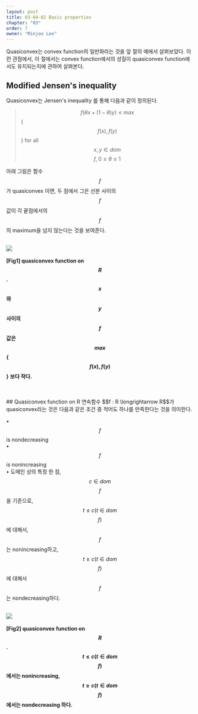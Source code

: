 ```yaml
---
layout: post
title: 03-04-02 Basic properties
chapter: "03"
order: 7
owner: "Minjoo Lee"
---
```

Quasiconvex는 convex function의 일반화라는 것을 앞 절의 예에서 살펴보았다. 이런 관점에서, 이 절에서는 convex function에서의 성질이 quasiconvex function에서도 유지되는지에 관하여 살펴본다.

## Modified Jensen's inequality
Quasiconvex는 Jensen's inequality 를 통해 다음과 같이 정의된다.
>$$f(\theta x + (1 - \theta)y) \leq max$${$$f(x), f(y)$$} for all $$x, y \in dom$$ $$f, 0 \leq \theta \leq 1$$

아래 그림은 함수 $$f$$가 quasiconvex 이면, 두 점에서 그은 선분 사이의 $$f$$값이 각 끝점에서의 $$f$$의 maximum을 넘지 않는다는 것을 보여준다.
</br></br>


![](https://wikidocs.net/images/page/17419/Fig.3.10_quasiconvex_function_on_R_4uChnEm.PNG)</br></br>
**[Fig1] quasiconvex function on $$R$$. $$x$$와 $$y$$ 사이의 $$f$$값은 $$max$${$$f(x), f(y)$$} 보다 작다.**</br></br>

</br>
## Quasiconvex function on R
연속함수 $$f : R \longrightarrow R$$가 quasiconvex라는 것은 다음과 같은 조건 중 적어도 하나를 만족한다는 것을 의미한다.</br>

• $$f$$ is nondecreasing</br>
• $$f$$ is nonincreasing</br>
• 도메인 상의 특정 한 점, $$c \in dom$$ $$f$$을 기준으로, $$t \leq c(t \in dom$$ $$f)$$에 대해서, $$f$$는 nonincreasing하고, $$t \geq c(t \in dom$$ $$f)$$에 대해서 $$f$$는 nondecreasing하다.</br></br>

![](https://wikidocs.net/images/page/17419/Fig.3.11_quasiconvex_function_on_R_2_PPQpNiU.PNG)</br></br>
**[Fig2] quasiconvex function on $$R$$. $$t \leq c(t \in dom$$ $$f)$$에서는 nonincreasing, $$t \geq c(t \in dom$$ $$f)$$에서는 nondecreasing 하다.**</br></br>
